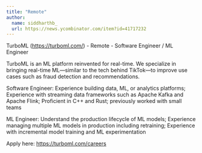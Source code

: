 ```yaml
---
title: "Remote"
author:
  name: siddharthb_
  url: https://news.ycombinator.com/item?id=41717232
---
```

TurboML (<a href="https:&#x2F;&#x2F;turboml.com&#x2F;" rel="nofollow">https:&#x2F;&#x2F;turboml.com&#x2F;</a>) - Remote - Software Engineer &#x2F; ML Engineer

TurboML is an ML platform reinvented for real-time. We specialize in bringing real-time ML—similar to the tech behind TikTok—to improve use cases such as fraud detection and recommendations.

Software Engineer: Experience building data, ML, or analytics platforms; Experience with streaming data frameworks such as Apache Kafka and Apache Flink; Proficient in C++ and Rust; previously worked with small teams

ML Engineer: Understand the production lifecycle of ML models; Experience managing multiple ML models in production including retraining; Experience with incremental model training and ML experimentation

Apply here: <a href="https:&#x2F;&#x2F;turboml.com&#x2F;careers" rel="nofollow">https:&#x2F;&#x2F;turboml.com&#x2F;careers</a>
<JobApplication />
